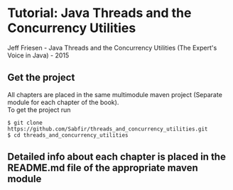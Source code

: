 # Tutorial: Java Threads and the Concurrency Utilities
Jeff Friesen - Java Threads and the Concurrency Utilities (The Expert's Voice in Java) - 2015

## Get the project
All chapters are placed in the same multimodule maven project (Separate module for each chapter of the book).<br/>
To get the project run
```shell
$ git clone https://github.com/Sabfir/threads_and_concurrency_utilities.git
$ cd threads_and_concurrency_utilities
```
## Detailed info about each chapter is placed in the README.md file of the appropriate maven module